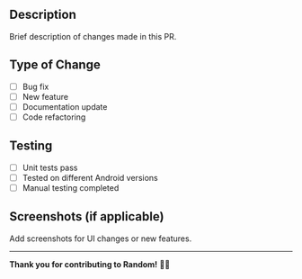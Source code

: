## Description
Brief description of changes made in this PR.

## Type of Change
- [ ] Bug fix
- [ ] New feature
- [ ] Documentation update
- [ ] Code refactoring

## Testing
- [ ] Unit tests pass
- [ ] Tested on different Android versions
- [ ] Manual testing completed

## Screenshots (if applicable)
Add screenshots for UI changes or new features.

---

**Thank you for contributing to Random!** 🎲✨
